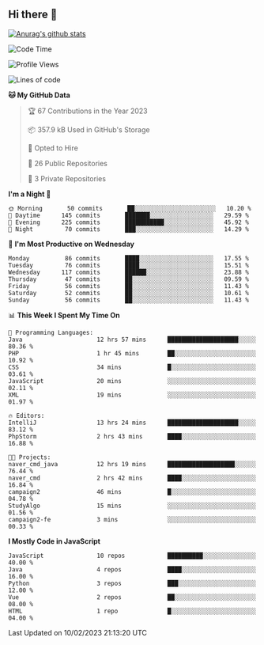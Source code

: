 ## Hi there 👋

[![Anurag's github stats](https://github-readme-stats.vercel.app/api?username=Songwonseok)](https://github.com/anuraghazra/github-readme-stats)



<!--START_SECTION:waka-->
![Code Time](http://img.shields.io/badge/Code%20Time-2%2C060%20hrs%2034%20mins-blue)

![Profile Views](http://img.shields.io/badge/Profile%20Views-3-blue)

![Lines of code](https://img.shields.io/badge/From%20Hello%20World%20I%27ve%20Written-3%20Million%20lines%20of%20code-blue)

**🐱 My GitHub Data** 

> 🏆 67 Contributions in the Year 2023
 > 
> 📦 357.9 kB Used in GitHub's Storage 
 > 
> 💼 Opted to Hire
 > 
> 📜 26 Public Repositories 
 > 
> 🔑 3 Private Repositories  
 > 
**I'm a Night 🦉** 

```text
🌞 Morning       50 commits       ██░░░░░░░░░░░░░░░░░░░░░░░   10.20 % 
🌆 Daytime      145 commits       ███████░░░░░░░░░░░░░░░░░░   29.59 % 
🌃 Evening      225 commits       ███████████░░░░░░░░░░░░░░   45.92 % 
🌙 Night         70 commits       ███░░░░░░░░░░░░░░░░░░░░░░   14.29 % 

```
📅 **I'm Most Productive on Wednesday** 

```text
Monday          86 commits       ████░░░░░░░░░░░░░░░░░░░░░   17.55 % 
Tuesday         76 commits       ████░░░░░░░░░░░░░░░░░░░░░   15.51 % 
Wednesday      117 commits       ██████░░░░░░░░░░░░░░░░░░░   23.88 % 
Thursday        47 commits       ██░░░░░░░░░░░░░░░░░░░░░░░   09.59 % 
Friday          56 commits       ██░░░░░░░░░░░░░░░░░░░░░░░   11.43 % 
Saturday        52 commits       ██░░░░░░░░░░░░░░░░░░░░░░░   10.61 % 
Sunday          56 commits       ██░░░░░░░░░░░░░░░░░░░░░░░   11.43 % 

```


📊 **This Week I Spent My Time On** 

```text
💬 Programming Languages: 
Java                     12 hrs 57 mins      ████████████████████░░░░░   80.36 % 
PHP                      1 hr 45 mins        ██░░░░░░░░░░░░░░░░░░░░░░░   10.92 % 
CSS                      34 mins             █░░░░░░░░░░░░░░░░░░░░░░░░   03.61 % 
JavaScript               20 mins             ░░░░░░░░░░░░░░░░░░░░░░░░░   02.11 % 
XML                      19 mins             ░░░░░░░░░░░░░░░░░░░░░░░░░   01.97 % 

🔥 Editors: 
IntelliJ                 13 hrs 24 mins      ████████████████████░░░░░   83.12 % 
PhpStorm                 2 hrs 43 mins       ████░░░░░░░░░░░░░░░░░░░░░   16.88 % 

🐱‍💻 Projects: 
naver_cmd_java           12 hrs 19 mins      ███████████████████░░░░░░   76.44 % 
naver_cmd                2 hrs 42 mins       ████░░░░░░░░░░░░░░░░░░░░░   16.84 % 
campaign2                46 mins             █░░░░░░░░░░░░░░░░░░░░░░░░   04.78 % 
StudyAlgo                15 mins             ░░░░░░░░░░░░░░░░░░░░░░░░░   01.56 % 
campaign2-fe             3 mins              ░░░░░░░░░░░░░░░░░░░░░░░░░   00.33 % 

```

**I Mostly Code in JavaScript** 

```text
JavaScript               10 repos            ██████████░░░░░░░░░░░░░░░   40.00 % 
Java                     4 repos             ████░░░░░░░░░░░░░░░░░░░░░   16.00 % 
Python                   3 repos             ███░░░░░░░░░░░░░░░░░░░░░░   12.00 % 
Vue                      2 repos             ██░░░░░░░░░░░░░░░░░░░░░░░   08.00 % 
HTML                     1 repo              █░░░░░░░░░░░░░░░░░░░░░░░░   04.00 % 

```



 Last Updated on 10/02/2023 21:13:20 UTC
<!--END_SECTION:waka-->
